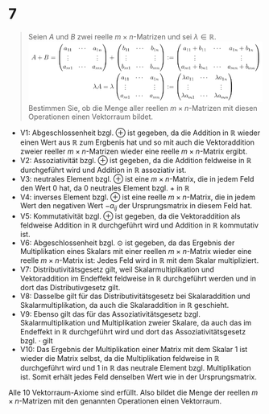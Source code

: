 # 7

> Seien $A$ und $B$ zwei reelle $m \times n$-Matrizen und sei $\lambda \in \mathbb{R}$.
> ![7](7.png)
> Bestimmen Sie, ob die Menge aller reellen $m \times n$-Matrizen mit diesen Operationen einen Vektorraum bildet.

* V1: Abgeschlossenheit bzgl. $\oplus$ ist gegeben, da die Addition in $\mathbb{R}$ wieder einen Wert aus $\mathbb{R}$ zum Ergbenis hat und so mit auch die Vektoraddition zweier reeller $m \times n$-Matrizen wieder eine reelle $m \times n$-Matrix ergibt.
* V2: Assoziativität bzgl. $\oplus$ ist gegeben, da die Addition feldweise in $\mathbb{R}$ durchgeführt wird und  Addition in $\mathbb{R}$ assoziativ ist.
* V3: neutrales Element bzgl. $\oplus$ ist eine $m \times n$-Matrix, die in jedem Feld den Wert $0$ hat, da $0$ neutrales Element bzgl. $+$ in $\mathbb{R}$
* V4: inverses Element bzgl. $\oplus$ ist eine reelle $m \times n$-Matrix, die in jedem Wert den negativen Wert $-a_{ij}$ der Ursprungsmatrix in diesem Feld hat.
* V5: Kommutativität bzgl. $\oplus$ ist gegeben, da die Vektoraddition als feldweise Addition in $\mathbb{R}$ durchgeführt wird und  Addition in $\mathbb{R}$ kommutativ ist.
* V6: Abgeschlossenheit bzgl. $\odot$ ist gegeben, da das Ergebnis der Multiplikation eines Skalars mit einer reellen $m \times n$-Matrix wieder eine reelle $m \times n$-Matrix ist: Jedes Feld wird in $\mathbb{R}$ mit dem Skalar multipliziert.
* V7: Distributivitätsgesetz gilt, weil Skalarmultiplikation und Vektoraddition im Endeffekt feldweise in $\mathbb{R}$ durchgeführt werden und in dort das Distributivgesetz gilt.
* V8: Dasselbe gilt für das Distributivitätsgesetz bei Skalaraddition und Skalarmultiplikation, da auch die Skalaraddition in $\mathbb{R}$ geschieht.
* V9: Ebenso gilt das für das Assoziativitätsgesetz bzgl. Skalarmultiplikation und Multiplikation zweier Skalare, da auch das im Endeffekt in $\mathbb{R}$ durchgeführt wird und dort das Assoziativitätsgesetz bzgl. $\cdot$ gilt
* V10: Das Ergebnis der Multiplikation einer Matrix mit dem Skalar $1$ ist wieder die Matrix selbst, da die Multiplikation feldweise in $\mathbb{R}$ durchgeführt wird und $1$ in $\mathbb{R}$ das neutrale Element bzgl. Multiplikation ist. Somit erhält jedes Feld denselben Wert wie in der Ursprungsmatrix.

Alle 10 Vektorraum-Axiome sind erfüllt. Also bildet die Menge der reellen $m \times n$-Matrizen mit den genannten Operationen einen Vektorraum.